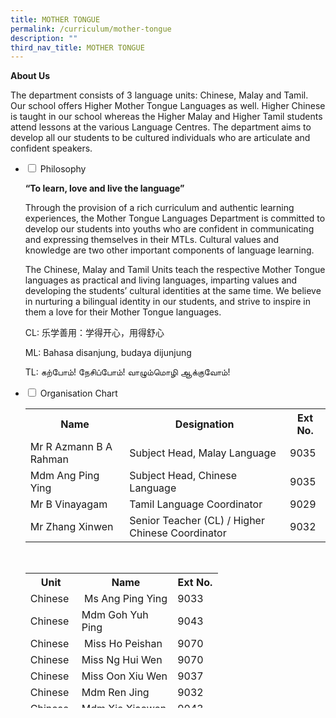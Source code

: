```yaml
---
title: MOTHER TONGUE
permalink: /curriculum/mother-tongue
description: ""
third_nav_title: MOTHER TONGUE
---
```

<p><strong>About Us</strong></p>
<p>The department consists of 3 language units: Chinese, Malay and Tamil. Our school offers Higher Mother Tongue Languages as well. Higher Chinese is taught in our school whereas the Higher Malay and Higher Tamil students attend lessons at the various Language Centres. The department aims to develop all our students to be cultured individuals who are articulate and confident speakers.</p>
<ul class="jekyllcodex_accordion">
<li><input id="accordion1" type="checkbox" /> <label for="accordion1">Philosophy</label>
<div>
<p><strong>&ldquo;To learn, love and live the language&rdquo;</strong></p>
<p>Through the provision of a rich curriculum and authentic learning experiences, the Mother Tongue Languages Department is committed to develop our students into youths who are confident in communicating and expressing themselves in their MTLs. Cultural values and knowledge are two other important components of language learning.</p>
<p>The Chinese, Malay and Tamil Units teach the respective Mother Tongue languages as practical and living languages, imparting values and developing the students&rsquo; cultural identities at the same time. We believe in nurturing a bilingual identity in our students, and strive to inspire in them a love for their Mother Tongue languages.</p>
<p>CL: 乐学善用：学得开心，用得舒心</p>
<p>ML: Bahasa disanjung, budaya dijunjung</p>
<p>TL: கற்போம்! நேசிப்போம்!&nbsp;வாழும்மொழி ஆக்குவோம்!</p>
</div>
</li>
<li><input id="accordion2" type="checkbox" /> <label for="accordion2">Organisation Chart</label>
<div>
<table>
<tbody>
<tr>
<th>Name</th>
<th>Designation</th>
<th>Ext No.</th>
</tr>
<tr>
<td>Mr R Azmann B A Rahman</td>
<td>Subject Head, Malay Language</td>
<td>9035</td>
</tr>
<tr>
<td>Mdm Ang Ping Ying</td>
<td>Subject Head, Chinese Language&nbsp;</td>
<td>9035</td>
</tr>
<tr>
<td>Mr B Vinayagam</td>
<td>Tamil Language Coordinator</td>
<td>9029</td>
</tr>
<tr>
<td>Mr Zhang Xinwen</td>
<td>Senior Teacher (CL) / Higher Chinese Coordinator</td>
<td>9032</td>
</tr>
</tbody>
</table>
<div style="text-align: center;"><br />
<table style="height: 216px;">
<tbody>
<tr style="height: 18px;">
<th style="height: 18px; width: 60.2344px;"><strong>Unit</strong></th>
<th style="height: 18px; width: 137.484px;">&nbsp;<strong>Name</strong></th>
<th style="height: 18px; width: 56.625px;"><strong>Ext No.</strong></th>
</tr>
<tr style="height: 18px;">
<td style="height: 18px; width: 60.2344px;">Chinese</td>
<td style="height: 18px; width: 137.484px;">&nbsp;Ms Ang Ping Ying</td>
<td style="height: 18px; width: 56.625px;">9033</td>
</tr>
<tr style="height: 18px;">
<td style="height: 18px; width: 60.2344px;">Chinese</td>
<td style="height: 18px; width: 137.484px;">Mdm Goh Yuh Ping&nbsp;</td>
<td style="height: 18px; width: 56.625px;">9043</td>
</tr>
<tr style="height: 18px;">
<td style="height: 18px; width: 60.2344px;">Chinese</td>
<td style="height: 18px; width: 137.484px;">&nbsp;Miss Ho Peishan</td>
<td style="height: 18px; width: 56.625px;">9070</td>
</tr>
<tr style="height: 18px;">
<td style="height: 18px; width: 60.2344px;">Chinese&nbsp;</td>
<td style="height: 18px; width: 137.484px;">Miss Ng Hui Wen&nbsp;</td>
<td style="height: 18px; width: 56.625px;">9070</td>
</tr>
<tr style="height: 18px;">
<td style="height: 18px; width: 60.2344px;">Chinese</td>
<td style="height: 18px; width: 137.484px;">Miss Oon Xiu Wen</td>
<td style="height: 18px; width: 56.625px;">9037</td>
</tr>
<tr style="height: 18px;">
<td style="height: 18px; width: 60.2344px;">Chinese</td>
<td style="height: 18px; width: 137.484px;">Mdm Ren Jing</td>
<td style="height: 18px; width: 56.625px;">9032</td>
</tr>
<tr style="height: 18px;">
<td style="height: 18px; width: 60.2344px;">Chinese</td>
<td style="height: 18px; width: 137.484px;">Mdm Xie Xiaowen</td>
<td style="height: 18px; width: 56.625px;">9043</td>
</tr>
<tr style="height: 18px;">
<td style="height: 18px; width: 60.2344px;">Chinese</td>
<td style="height: 18px; width: 137.484px;">Mdm Lim Zi Qi&nbsp;</td>
<td style="height: 18px; width: 56.625px;">&nbsp;9043&nbsp;</td>
</tr>
<tr style="height: 18px;">
<td style="height: 18px; width: 60.2344px;">Malay</td>
<td style="height: 18px; width: 137.484px;">Mdm Shamsiah</td>
<td style="height: 18px; width: 56.625px;">9042</td>
</tr>
<tr style="height: 18px;">
<td style="height: 18px; width: 60.2344px;">Malay</td>
<td style="height: 18px; width: 137.484px;">Miss Siti Salmiah</td>
<td style="height: 18px; width: 56.625px;">9042</td>
</tr>
<tr style="height: 18px;">
<td style="height: 18px; width: 60.2344px;">Malay</td>
<td style="height: 18px; width: 137.484px;">Mdm Fitrah</td>
<td style="height: 18px; width: 56.625px;">9033</td>
</tr>
</tbody>
</table>
</div>
</div>
</li>